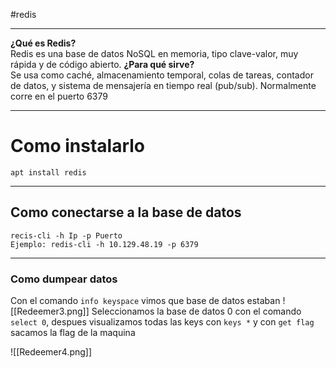 #redis

-------

**¿Qué es Redis?**  
Redis es una base de datos NoSQL en memoria, tipo clave-valor, muy rápida y de código abierto.
**¿Para qué sirve?**  
Se usa como caché, almacenamiento temporal, colas de tareas, contador de datos, y sistema de mensajería en tiempo real (pub/sub).
Normalmente corre en el puerto 6379

------
# Como instalarlo

```shell
apt install redis
```

-------
## Como conectarse a la base de datos
```shell
recis-cli -h Ip -p Puerto
Ejemplo: redis-cli -h 10.129.48.19 -p 6379
```

-----------
### Como dumpear datos
Con el comando `info keyspace` vimos que base de datos estaban
	![[Redeemer3.png]]
Seleccionamos la base de datos 0 con el comando ``select 0``, despues visualizamos todas las keys con `keys *` y con `get flag` sacamos la flag de la maquina

![[Redeemer4.png]]